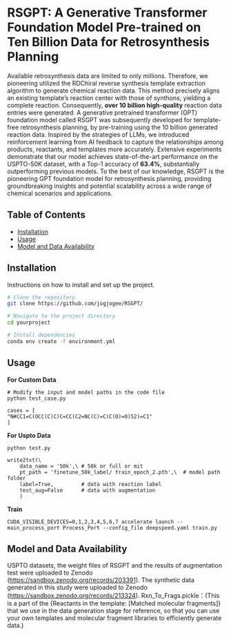 # RSGPT: A Generative Transformer Foundation Model Pre-trained on Ten Billion Data for Retrosynthesis Planning


Available retrosynthesis data are limited to only millions. Therefore, we pioneering utilized the RDChiral reverse synthesis template extraction algorithm to generate chemical reaction data. This method precisely aligns an existing template’s reaction center with those of synthons, yielding a complete reaction. Consequently, **over 10 billion high-quality** reaction data entries were generated. A generative pretrained transformer (GPT) foundation model called RSGPT was subsequently developed for template-free retrosynthesis planning, by pre-training using the 10 billion generated reaction data. Inspired by the strategies of LLMs, we introduced reinforcement learning from AI feedback to capture the relationships among products, reactants, and templates more accurately. Extensive experiments demonstrate that our model achieves state-of-the-art performance on the USPTO-50K dataset, with a Top-1 accuracy of **63.4%**, substantially outperforming previous models. To the best of our knowledge, RSGPT is the pioneering GPT foundation model for retrosynthesis planning, providing groundbreaking insights and potential scalability across a wide range of chemical scenarios and applications.
## Table of Contents

- [Installation](#installation)
- [Usage](#usage)
- [Model and Data Availability](#model-and-data-availability)
## Installation

Instructions on how to install and set up the project.

```bash
# Clone the repository
git clone https://github.com/jogjogee/RSGPT/

# Navigate to the project directory
cd yourproject

# Install dependencies
conda env create -f environment.yml
```

## Usage

**For Custom Data**
```
# Modify the input and model paths in the code file
python test_case.py

cases = [
"N#CC1=C(OCC(C)C)C=CC(C2=NC(C)=C(C(O)=O)S2)=C1"
]
```

**For Uspto Data**
```
python test.py

write2txt(\
    data_name = '50k',\ # 50k or full or mit
    pt_path = 'finetune_50k_label/ train_epoch_2.pth',\  # model path folder
    label=True,         # data with reaction label
    test_aug=False      # data with augmentation
    )
```

**Train**
```
CUDA_VISIBLE_DEVICES=0,1,2,3,4,5,6,7 accelerate launch --main_process_port Process_Port --config_file deepspeed.yaml train.py
```

## Model and Data Availability
USPTO datasets, the weight files of RSGPT and the results of augmentation test were uploaded to Zenodo (https://sandbox.zenodo.org/records/203391).  The synthetic data generated in this study were uploaded to Zenodo (https://sandbox.zenodo.org/records/213324).
Rxn_To_Frags.pickle：(This is a part of the {Reactants in the template: [Matched molecular fragments]} that we use in the data generation stage for reference, so that you can use your own templates and molecular fragment libraries to efficiently generate data.)

